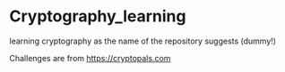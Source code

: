 # Cryptography_learning
learning cryptography as the name of the repository suggests (dummy!)


Challenges are from https://cryptopals.com
